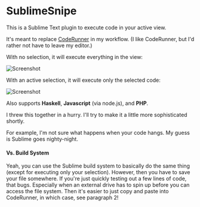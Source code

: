 SublimeSnipe
============

This is a Sublime Text plugin to execute code in your active view.

It's meant to replace [CodeRunner](http://krillapps.com/coderunner/) in my workflow. (I like CodeRunner, but I'd rather not have to leave my editor.)

With no selection, it will execute everything in the view:

![Screenshot](https://raw.github.com/harveyr/SublimeSnipe/master/snipe1.jpg)


With an active selection, it will execute only the selected code:

![Screenshot](https://raw.github.com/harveyr/SublimeSnipe/master/snipe2.jpg)


Also supports **Haskell**, **Javascript** (via node.js), and **PHP**.

I threw this together in a hurry. I'll try to make it a little more sophisticated shortly.

For example, I'm not sure what happens when your code hangs. My guess is Sublime goes nighty-night.


#### Vs. Build System

Yeah, you can use the Sublime build system to basically do the same thing (except for executing only your selection). However, then you have to save your file somewhere. If you're just quickly testing out a few lines of code, that bugs. Especially when an external drive has to spin up before you can access the file system. Then it's easier to just copy and paste into CodeRunner, in which case, see paragraph 2!
